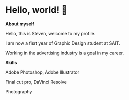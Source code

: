 # Hello, world! 👋 
**About myself**

Hello, this is Steven, welcome to my profile.
 
I am now a fisrt year of Graphic Design student at SAIT.

Working in the advertising industry is a goal in my career.

**Skills**

Adobe Photoshop, Adobe Illustrator

Final cut pro, DaVinci Resolve

Photography